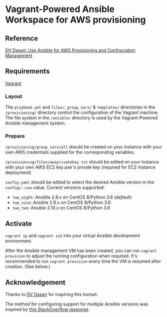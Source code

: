 # Vagrant-Powered Ansible Workspace for AWS provisioning

## Reference

[DV Dasari: Use Ansible for AWS Provisioning and Configuration Management](http://dasari.me/2016/08/26/ansible-for-aws-provisioning-configuration-management.html)

## Requirements

[Vagrant](https://www.vagrantup.com/)

### Layout

The `playbook.yml` and `files/`, `group_vars/` & `templates/` directories in the `/provisioning/` directory control the configuration of the Vagrant machine.  The file system in the `/ansible/` directory is used by the Vagrant-Powered Ansible management system.

### Prepare

`/provisioning/group_vars/all` should be created on your instance with your own AWS credentials supplied for the corresponding variables.

`/provisioning/files/awsprivatekey.txt` should be edited on your instance with your own AWS EC2 key pair's private key (required for EC2 instance deployment)

`config.yaml` should be edited to select the desired Ansible version in the `configs::use` value.  Current versions supported:
* `two_eight`: Ansible 2.8.x on CentOS 8/Python 3.6 *(default)*
* `two_nine`: Ansible 2.9.x on CentOS 8/Python 3.6
* `two_ten`: Ansible 2.10.x on CentOS 8/Python 3.6

## Activate

`vagrant up` and `vagrant ssh` into your virtual Ansible development environment.

After the Ansible management VM has been created, you can run `vagrant provision` to adjust the running configuration when required.  It's recommended to run `vagrant provision` every time the VM is resumed after creation.  (See below.)

## Acknowledgement

Thanks to [DV Dasari](https://github.com/dv2) for inspiring this toolset.

The method for configuring support for multiple Ansible versions was inspired by [this StackOverflow response](https://stackoverflow.com/a/26394449).
